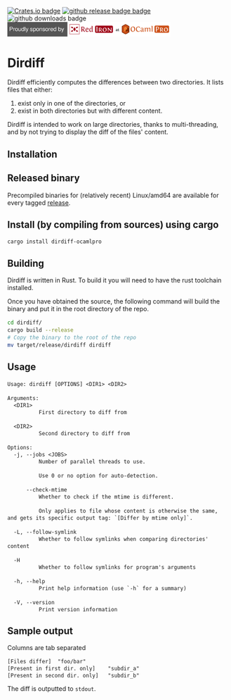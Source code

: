 [![Crates.io badge](https://img.shields.io/crates/v/dirdiff?style=flat-square)](https://crates.io/crates/dirdiff-ocamlpro)
[![github release badge badge](https://img.shields.io/github/v/release/OCamlPro/dirdiff?style=flat-square)](https://github.com/OCamlPro/dirdiff/releases/latest)
![github downloads badge](https://img.shields.io/github/downloads/OCamlPro/dirdiff/total?style=flat-square)
<br/>
[<img src="resources/red-iron-sponsor.png" alt="This project is proudly sponsored by Red Iron, the Rust division of OCamlPro" width="372"/>](https://red-iron.eu/)

Dirdiff
=======

Dirdiff efficiently computes the differences between two directories. It lists files that either:

1. exist only in one of the directories, or
2. exist in both directories but with different content.

Dirdiff is intended to work on large directories, thanks to multi-threading, and by not trying to display the diff of the files' content.

Installation
------------

## Released binary

Precompiled binaries for (relatively recent) Linux/amd64 are available for every tagged [release](https://github.com/OCamlPro/dirdiff/releases).

## Install (by compiling from sources) using cargo

```
cargo install dirdiff-ocamlpro
```

## Building

Dirdiff is written in Rust. To build it you will need to have the rust toolchain installed. 

Once you have obtained the source, the following command will build the binary and put it in the root directory of the repo.

```bash
cd dirdiff/
cargo build --release
# Copy the binary to the root of the repo
mv target/release/dirdiff dirdiff
```

Usage
-----

```
Usage: dirdiff [OPTIONS] <DIR1> <DIR2>

Arguments:
  <DIR1>
          First directory to diff from

  <DIR2>
          Second directory to diff from

Options:
  -j, --jobs <JOBS>
          Number of parallel threads to use.

          Use 0 or no option for auto-detection.

      --check-mtime
          Whether to check if the mtime is different.

          Only applies to file whose content is otherwise the same, and gets its specific output tag: `[Differ by mtime only]`.

  -L, --follow-symlink
          Whether to follow symlinks when comparing directories' content

  -H
          Whether to follow symlinks for program's arguments

  -h, --help
          Print help information (use `-h` for a summary)

  -V, --version
          Print version information
```

Sample output
-------------

Columns are tab separated

```
[Files differ]	"foo/bar"
[Present in first dir. only]	"subdir_a"
[Present in second dir. only]	"subdir_b"
```

The diff is outputted to `stdout`.